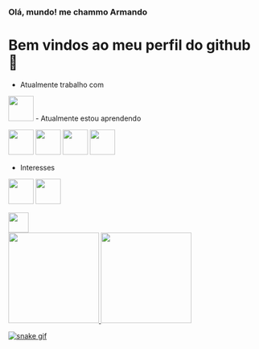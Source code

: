 ### Olá, mundo! me chammo Armando
# Bem vindos ao meu perfil do github 👋



-  Atualmente trabalho com
<img src="https://cdn.jsdelivr.net/gh/devicons/devicon/icons/vscode/vscode-original.svg" width="50" heigth="50"/>
-  Atualmente estou aprendendo

<img src="https://cdn.jsdelivr.net/gh/devicons/devicon/icons/python/python-original.svg" width="50" heigth="50"/> <img src="https://cdn.jsdelivr.net/gh/devicons/devicon/icons/c/c-original.svg" width="50" heigth="50"/> <img src="https://cdn.jsdelivr.net/gh/devicons/devicon/icons/html5/html5-original.svg" width="50" heigth="50"/> <img src="https://cdn.jsdelivr.net/gh/devicons/devicon/icons/css3/css3-original.svg" width="50" heigth="50"/>

- Interesses

<img src="https://cdn.jsdelivr.net/gh/devicons/devicon/icons/androidstudio/androidstudio-original.svg" width="50" heigth="50"/> <img src="https://cdn.jsdelivr.net/gh/devicons/devicon/icons/canva/canva-original.svg" width="50" heigth="50"/>

<img src="https://cdn.jsdelivr.net/gh/devicons/devicon/icons/github/github-original.svg" width="40" heigth="40"/>




  <div>
                           <a href="https://github.com/Armandoedu">
                          <img height="180em" src="https://github-readme-stats.vercel.app/api/top-langs/?username=Armandoedu&layout=compact&langs_count=7&theme=dracula"/>
                         <img height="180em" src="https://github-readme-stats.vercel.app/api?username=Armandoedu&show_icons=true&theme=dracula&include_all_commits=true&count_private=true"/>                       
                                     </div>

![snake gif](https://github.com/Armandoedu/Armandoedu/blob/output/github-contribution-grid-snake.svg)
